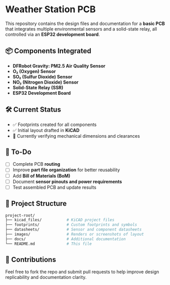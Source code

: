 
# Weather Station PCB

This repository contains the design files and documentation for a **basic PCB** that integrates multiple environmental sensors and a solid-state relay, all controlled via an **ESP32 development board**.

## 📦 Components Integrated

* **DFRobot Gravity: PM2.5 Air Quality Sensor**
* **O₂ (Oxygen) Sensor**
* **SO₂ (Sulfur Dioxide) Sensor**
* **NO₂ (Nitrogen Dioxide) Sensor**
* **Solid-State Relay (SSR)**
* **ESP32 Development Board**

## 🛠️ Current Status

* ✅ Footprints created for all components
* ✅ Initial layout drafted in **KiCAD**
* 🧐 Currently verifying mechanical dimensions and clearances

## 📝 To-Do

* [ ] Complete PCB **routing**
* [ ] Improve **part file organization** for better reusability
* [ ] Add **Bill of Materials (BoM)**
* [ ] Document **sensor pinouts and power requirements**
* [ ] Test assembled PCB and update results

## 📁 Project Structure

```bash
project-root/
├── kicad_files/           # KiCAD project files
├── footprints/            # Custom footprints and symbols
├── datasheets/            # Sensor and component datasheets
├── images/                # Renders or screenshots of layout
├── docs/                  # Additional documentation
└── README.md              # This file
```

## 🤝 Contributions

Feel free to fork the repo and submit pull requests to help improve design replicability and documentation clarity.


